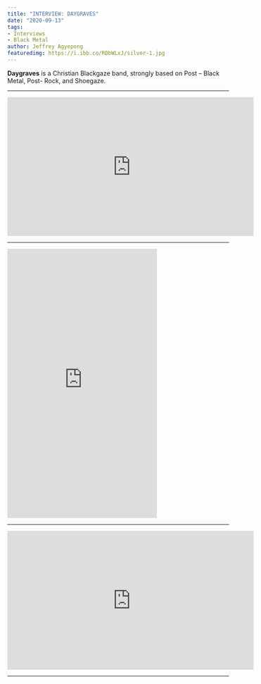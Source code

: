 ```yaml
---
title: "INTERVIEW: DAYGRAVES"
date: "2020-09-13"
tags:
- Interviews
- Black Metal
author: Jeffrey Agyepong
featuredimg: https://i.ibb.co/RDbWLxJ/silver-1.jpg
---
```


**Daygraves** is a Christian Blackgaze band, strongly based on Post – Black Metal, Post- Rock, and Shoegaze.

* * *

<div class="video-container">
    <iframe src="https://www.youtube.com/embed/TQNkF1wrAwg" width="560" height="315" frameborder="0"></iframe>
</div>



* * *

<iframe style="border: 0; width: 340px; height: 611px;" src="https://bandcamp.com/EmbeddedPlayer/album=3105864023/size=large/bgcol=ffffff/linkcol=0687f5/transparent=true/" seamless><a href="https://daygraves.bandcamp.com/album/silver">Silver by daygraves</a></iframe>

* * *

<div class="video-container">
    <iframe src="https://www.youtube.com/embed/6W28HbAQAYg" width="560" height="315" frameborder="0"></iframe>
</div>

* * *
